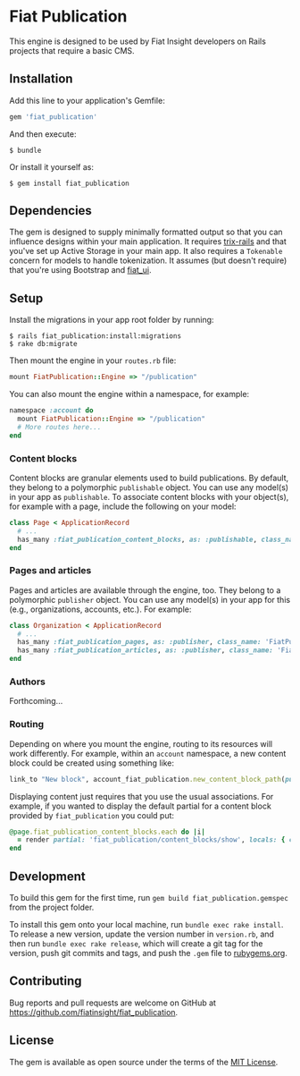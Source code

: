 # Fiat Publication

This engine is designed to be used by Fiat Insight developers on Rails projects that require a basic CMS.

## Installation

Add this line to your application's Gemfile:

```ruby
gem 'fiat_publication'
```

And then execute:

    $ bundle

Or install it yourself as:

    $ gem install fiat_publication

## Dependencies

The gem is designed to supply minimally formatted output so that you can influence designs within your main application. It requires [trix-rails](https://github.com/kylefox/trix) and that you've set up Active Storage in your main app. It also requires a `Tokenable` concern for models to handle tokenization. It assumes (but doesn't require) that you're using Bootstrap and [fiat_ui](https://github.com/fiatinsight/fiat_ui).

## Setup

Install the migrations in your app root folder by running:

    $ rails fiat_publication:install:migrations
    $ rake db:migrate

Then mount the engine in your `routes.rb` file:

```ruby
mount FiatPublication::Engine => "/publication"
```

You can also mount the engine within a namespace, for example:

```ruby
namespace :account do
  mount FiatPublication::Engine => "/publication"
  # More routes here...
end
```

### Content blocks

Content blocks are granular elements used to build publications. By default, they belong to a polymorphic `publishable` object. You can use any model(s) in your app as `publishable`. To associate content blocks with your object(s), for example with a page, include the following on your model:

```ruby
class Page < ApplicationRecord
  # ...
  has_many :fiat_publication_content_blocks, as: :publishable, class_name: 'FiatPublication::ContentBlock'
end
```

### Pages and articles

Pages and articles are available through the engine, too. They belong to a polymorphic `publisher` object. You can use any model(s) in your app for this (e.g., organizations, accounts, etc.). For example:

```ruby
class Organization < ApplicationRecord
  # ...
  has_many :fiat_publication_pages, as: :publisher, class_name: 'FiatPublication::Page'
  has_many :fiat_publication_articles, as: :publisher, class_name: 'FiatPublication::Article'
end
```

### Authors

Forthcoming...

### Routing

Depending on where you mount the engine, routing to its resources will work differently. For example, within an `account` namespace, a new content block could be created using something like:

```ruby
link_to "New block", account_fiat_publication.new_content_block_path(publishable_type: "Page", publishable_id: @page.id)
```

Displaying content just requires that you use the usual associations. For example, if you wanted to display the default partial for a content block provided by `fiat_publication` you could put:

```ruby
@page.fiat_publication_content_blocks.each do |i|
  = render partial: 'fiat_publication/content_blocks/show', locals: { content_block: i }
end
```

## Development

To build this gem for the first time, run `gem build fiat_publication.gemspec` from the project folder.

To install this gem onto your local machine, run `bundle exec rake install`. To release a new version, update the version number in `version.rb`, and then run `bundle exec rake release`, which will create a git tag for the version, push git commits and tags, and push the `.gem` file to [rubygems.org](https://rubygems.org).

## Contributing

Bug reports and pull requests are welcome on GitHub at https://github.com/fiatinsight/fiat_publication.

## License

The gem is available as open source under the terms of the [MIT License](https://opensource.org/licenses/MIT).
